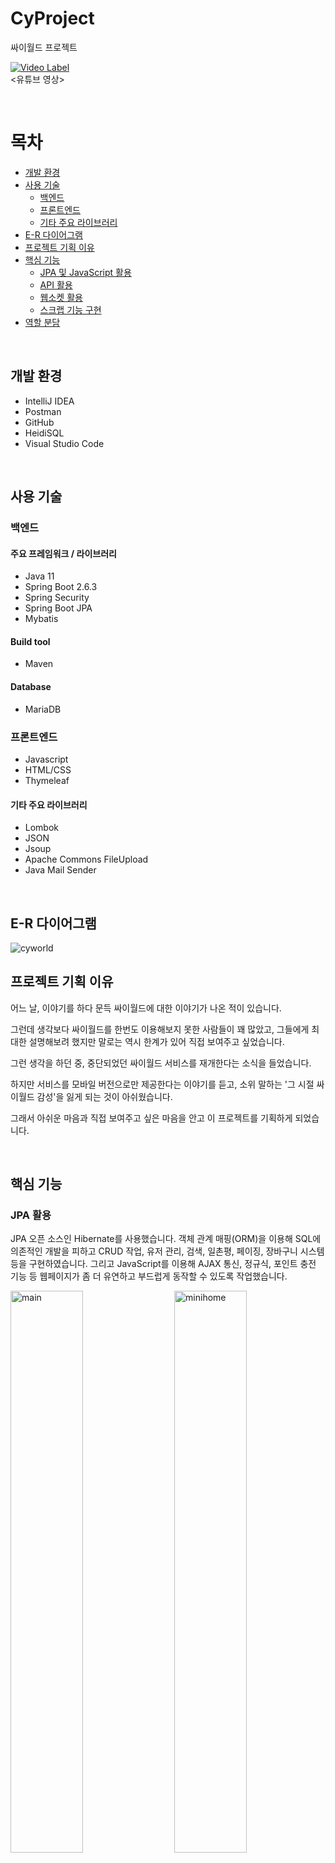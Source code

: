 # CyProject
싸이월드 프로젝트

[![Video Label](http://img.youtube.com/vi/9ghjtH_Q4n4/0.jpg)](https://youtu.be/9ghjtH_Q4n4)
</br>
<유튜브 영상>

<br>

# 목차
- [개발 환경](#개발-환경)
- [사용 기술](#사용-기술)
    * [백엔드](#백엔드)
    * [프론트엔드](#프론트엔드)
    * [기타 주요 라이브러리](#기타-주요-라이브러리)
- [E-R 다이어그램](#e-r-다이어그램)
- [프로젝트 기획 이유](#프로젝트-기획-이유)
- [핵심 기능](#핵심-기능)
    * [JPA 및 JavaScript 활용](#jpa-활용)
    * [API 활용](#api-활용)
    * [웹소켓 활용](#웹소켓-활용)
    * [스크랩 기능 구현](#스크랩-기능-구현)
- [역할 분담](#역할-분담)

<br>

## 개발 환경
- IntelliJ IDEA
- Postman
- GitHub
- HeidiSQL
- Visual Studio Code

<br>

## 사용 기술
### 백엔드
#### 주요 프레임워크 / 라이브러리
- Java 11
- Spring Boot 2.6.3
- Spring Security
- Spring Boot JPA
- Mybatis


#### Build tool
- Maven

#### Database
- MariaDB

### 프론트엔드
- Javascript
- HTML/CSS
- Thymeleaf

#### 기타 주요 라이브러리
- Lombok
- JSON
- Jsoup
- Apache Commons FileUpload
- Java Mail Sender

<br>

## E-R 다이어그램
![cyworld](/img/erd.png)
<br>

## 프로젝트 기획 이유

어느 날, 이야기를 하다 문득 싸이월드에 대한 이야기가 나온 적이 있습니다.

그런데 생각보다 싸이월드를 한번도 이용해보지 못한 사람들이 꽤 많았고, 그들에게 최대한 설명해보려 했지만 말로는 역시 한계가 있어 직접 보여주고 싶었습니다. 

그런 생각을 하던 중, 중단되었던 싸이월드 서비스를 재개한다는 소식을 들었습니다.

하지만 서비스를 모바일 버전으로만 제공한다는 이야기를 듣고, 소위 말하는 '그 시절 싸이월드 감성'을 잃게 되는 것이 아쉬웠습니다.

그래서 아쉬운 마음과 직접 보여주고 싶은 마음을 안고 이 프로젝트를 기획하게 되었습니다.

<br>

## 핵심 기능
### JPA 활용
JPA 오픈 소스인 Hibernate를 사용했습니다. 객체 관계 매핑(ORM)을 이용해 SQL에 의존적인 개발을 피하고 CRUD 작업, 유저 관리, 검색, 일촌평, 페이징, 장바구니 시스템 등을 구현하였습니다. 그리고 JavaScript를 이용해 AJAX 통신, 정규식, 포인트 충전 기능 등 웹페이지가 좀 더 유연하고 부드럽게 동작할 수 있도록 작업했습니다.

<img width="48%" alt="main" src="/img/main.png"> <img width="48%" align="right" alt="minihome" src="/img/minihome.png">
[JPA를 활용한 메인 페이지, 미니홈피]

<br>

### API 활용
아임포트(iamport) API를 이용해 도토리 충전 기능을 구현했습니다. 그리고 카카오 제공 API를 이용해 카카오페이 결제 기능을 작업하고 상품 구매 시스템을 구현했습니다. 또한 메인 페이지 구현에 필요한 데이터를 Jsoup 라이브러리를 사용해 크롤링하였는데, 이때 지도, 뉴스, 웹툰, 영화의 외부 API를 적극적으로 활용하였습니다.

<img width="48%" alt="point" src="/img/point.png"> <img width="48%" align="right" alt="cart" src="/img/cart.png">
[포인트 충전 및 장바구니 결제]

<br>

### 웹소켓 활용
온라인 상태인 일촌을 나타내는 기능과 쪽지를 실시간으로 주고 받는 기능을 작업했습니다. 기존 http 단방향통신보다 실시간으로 양방향통신을 하는 웹소켓이 더 적합하다 생각하여 웹소켓 방식을 적용했습니다. 우선 sessionId와 유저 pk값을 Map으로 저장하였습니다. 다른 유저가 로그인했을 때, 해당 유저와 기존에 저장되어 있던 pk들 중 일촌으로 등록된 유저들에게 로그인 표시를 해주었습니다. 마찬가지로 쪽지를 보내는 상대의 sessionId와 매핑되어 있는 유저 pk를 활용해 해당 유저에게 쪽지를 전송, 수신하도록 작업했습니다.

<img width="1792" alt="message" src="/img/message.png">
[웹소켓을 활용한 쪽지 기능]

<br>

<br>

### 스크랩 기능 구현
한 사용자가 여러 게시글을 스크랩하고, 한 게시글이 여러 사용자로부터 스크랩되는 로직을 구현하기 위해 사용자(user)와 게시글(photo-board)의 M:N 관계 (다대다 관계)를 이용해 작업했습니다. 관계형 데이터베이스는 두 테이블 간에 직접적인 다대다 관계를 구현할 수 없습니다. 해당 문제를 해결하기 위해 연결 테이블(조인 테이블)을 추가해 일대다, 다대일 관계로 풀어냈습니다. 연결 테이블 안에 Id(pk)가 2개이기 때문에 Id 클래스를 추가로 생성한 후 Repository에 Id 자료형을 설정하여 작업했습니다.

[Many To One을 활용한 연결 테이블 Entity](https://github.com/CykoProject/CyProject/blob/4ce999d34dc24f2d044f7c15f2f9d544699ad933/src/main/java/com/example/CyProject/home/model/scrap/BoardListEntity.java#L1-L31)

[연결 테이블의 Id Class](https://github.com/CykoProject/CyProject/blob/4ce999d34dc24f2d044f7c15f2f9d544699ad933/src/main/java/com/example/CyProject/home/model/scrap/BoardListId.java#L1-L15)

<br>

## 역할 분담

김동규 (sgrhrg@naver.com) : 마이페이지 담당. 회원 관리 및 메일 인증 기능, 일촌 관리 기능 등

서유영 (403467@naver.com) : 마이페이지 담당. 회원 관리 기능, 포인트 충전 기능 등

손주영 (terranzz01@gmail.com) : 메인 페이지 담당. 검색 기능, 실시간 순위, 상품 구매 기능 등

유언수 (yueonsu@gmail.com) : 미니홈피 담당. 에디터 구현 및 댓글 기능, 쪽지 기능 등

홍수아 (suaah.96@gmail.com) : 미니홈피 담당. 파일 업로드 기능, 스크랩 기능 등
